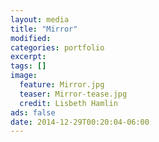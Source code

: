 ```yaml
---
layout: media
title: "Mirror"
modified:
categories: portfolio
excerpt:
tags: []
image:
  feature: Mirror.jpg
  teaser: Mirror-tease.jpg
  credit: Lisbeth Hamlin
ads: false
date: 2014-12-29T00:20:04-06:00
---
```


